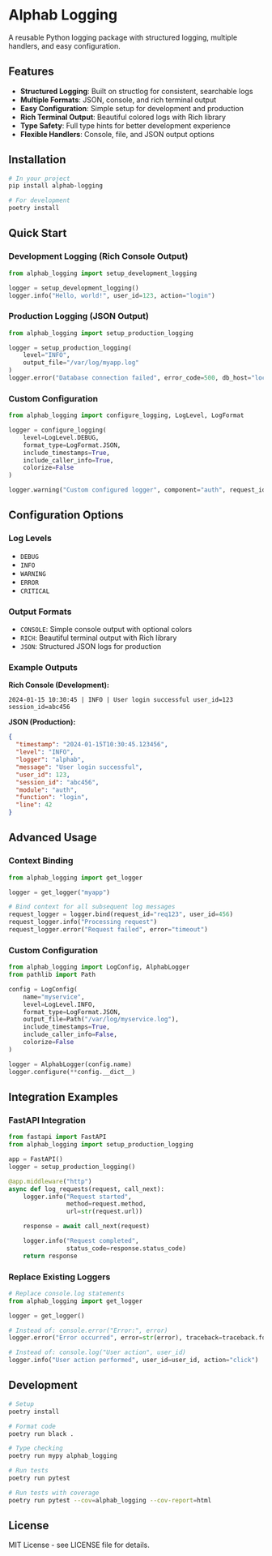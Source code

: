 # Alphab Logging

A reusable Python logging package with structured logging, multiple handlers, and easy configuration.

## Features

- **Structured Logging**: Built on structlog for consistent, searchable logs
- **Multiple Formats**: JSON, console, and rich terminal output
- **Easy Configuration**: Simple setup for development and production
- **Rich Terminal Output**: Beautiful colored logs with Rich library
- **Type Safety**: Full type hints for better development experience
- **Flexible Handlers**: Console, file, and JSON output options

## Installation

```bash
# In your project
pip install alphab-logging

# For development
poetry install
```

## Quick Start

### Development Logging (Rich Console Output)

```python
from alphab_logging import setup_development_logging

logger = setup_development_logging()
logger.info("Hello, world!", user_id=123, action="login")
```

### Production Logging (JSON Output)

```python
from alphab_logging import setup_production_logging

logger = setup_production_logging(
    level="INFO",
    output_file="/var/log/myapp.log"
)
logger.error("Database connection failed", error_code=500, db_host="localhost")
```

### Custom Configuration

```python
from alphab_logging import configure_logging, LogLevel, LogFormat

logger = configure_logging(
    level=LogLevel.DEBUG,
    format_type=LogFormat.JSON,
    include_timestamps=True,
    include_caller_info=True,
    colorize=False
)

logger.warning("Custom configured logger", component="auth", request_id="abc123")
```

## Configuration Options

### Log Levels

- `DEBUG`
- `INFO`
- `WARNING`
- `ERROR`
- `CRITICAL`

### Output Formats

- `CONSOLE`: Simple console output with optional colors
- `RICH`: Beautiful terminal output with Rich library
- `JSON`: Structured JSON logs for production

### Example Outputs

**Rich Console (Development):**

```
2024-01-15 10:30:45 | INFO | User login successful user_id=123 session_id=abc456
```

**JSON (Production):**

```json
{
  "timestamp": "2024-01-15T10:30:45.123456",
  "level": "INFO",
  "logger": "alphab",
  "message": "User login successful",
  "user_id": 123,
  "session_id": "abc456",
  "module": "auth",
  "function": "login",
  "line": 42
}
```

## Advanced Usage

### Context Binding

```python
from alphab_logging import get_logger

logger = get_logger("myapp")

# Bind context for all subsequent log messages
request_logger = logger.bind(request_id="req123", user_id=456)
request_logger.info("Processing request")
request_logger.error("Request failed", error="timeout")
```

### Custom Configuration

```python
from alphab_logging import LogConfig, AlphabLogger
from pathlib import Path

config = LogConfig(
    name="myservice",
    level=LogLevel.INFO,
    format_type=LogFormat.JSON,
    output_file=Path("/var/log/myservice.log"),
    include_timestamps=True,
    include_caller_info=False,
    colorize=False
)

logger = AlphabLogger(config.name)
logger.configure(**config.__dict__)
```

## Integration Examples

### FastAPI Integration

```python
from fastapi import FastAPI
from alphab_logging import setup_production_logging

app = FastAPI()
logger = setup_production_logging()

@app.middleware("http")
async def log_requests(request, call_next):
    logger.info("Request started",
                method=request.method,
                url=str(request.url))

    response = await call_next(request)

    logger.info("Request completed",
                status_code=response.status_code)
    return response
```

### Replace Existing Loggers

```python
# Replace console.log statements
from alphab_logging import get_logger

logger = get_logger()

# Instead of: console.error("Error:", error)
logger.error("Error occurred", error=str(error), traceback=traceback.format_exc())

# Instead of: console.log("User action", user_id)
logger.info("User action performed", user_id=user_id, action="click")
```

## Development

```bash
# Setup
poetry install

# Format code
poetry run black .

# Type checking
poetry run mypy alphab_logging

# Run tests
poetry run pytest

# Run tests with coverage
poetry run pytest --cov=alphab_logging --cov-report=html
```

## License

MIT License - see LICENSE file for details.
